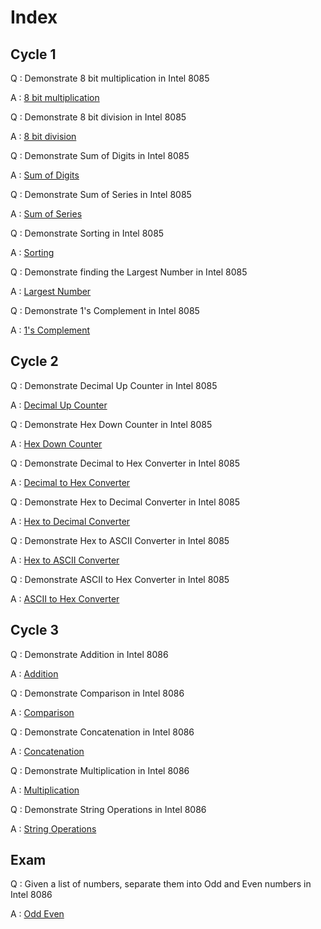 # Index

## Cycle 1
Q : Demonstrate 8 bit multiplication in Intel 8085

A : [8 bit multiplication](./Cycle1/4.asm) 

Q : Demonstrate 8 bit division in Intel 8085

A : [8 bit division](./Cycle1/5.asm) 

Q : Demonstrate Sum of Digits in Intel 8085

A : [Sum of Digits](./Cycle1/6.asm) 

Q : Demonstrate Sum of Series in Intel 8085

A : [Sum of Series](./Cycle1/7.asm) 

Q : Demonstrate Sorting in Intel 8085

A : [Sorting](./Cycle1/8.asm) 

Q : Demonstrate finding the Largest Number in Intel 8085

A : [Largest Number](./Cycle1/9.asm) 

Q : Demonstrate 1's Complement in Intel 8085

A : [1's Complement](./Cycle1/10.asm) 

## Cycle 2
Q : Demonstrate Decimal Up Counter in Intel 8085

A : [Decimal Up Counter](./Cycle2/1.asm)
 
Q : Demonstrate Hex Down Counter in Intel 8085

A : [Hex Down Counter](./Cycle2/2.asm)

Q : Demonstrate Decimal to Hex Converter in Intel 8085

A : [Decimal to Hex Converter](./Cycle2/3.asm)

Q : Demonstrate Hex to Decimal Converter in Intel 8085

A : [Hex to Decimal Converter](./Cycle2/4.asm)

Q : Demonstrate Hex to ASCII Converter in Intel 8085

A : [Hex to ASCII Converter](./Cycle2/5.asm)

Q : Demonstrate ASCII to Hex Converter in Intel 8085

A : [ASCII to Hex Converter](./Cycle2/6.asm)

## Cycle 3
Q : Demonstrate Addition in Intel 8086 

A : [Addition](./Cycle3/ADDITION.asm)

Q : Demonstrate Comparison in Intel 8086 

A : [Comparison](./Cycle3/COMP.asm)

Q : Demonstrate Concatenation in Intel 8086 

A : [Concatenation](./Cycle3/CONCAT.asm)

Q : Demonstrate Multiplication in Intel 8086 

A : [Multiplication](./Cycle3/MULTIPLY.asm)

Q : Demonstrate String Operations in Intel 8086 

A : [String Operations](./Cycle3/STRING.asm)

## Exam
Q : Given a list of numbers, separate them into Odd and Even numbers in Intel 8086 

A : [Odd Even](./Odd-Even.asm)

